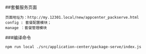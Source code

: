 ##套餐服务页面
```
页面地址为：http://my.12301.local/new/appcenter_packserve.html
config : 套餐配置模块；
manage ：套餐管理模块
```
###编译命令
```
npm run local ./src/application-center/package-serve/index.js
```